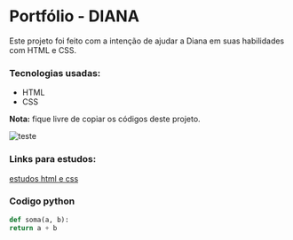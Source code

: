 # Portfólio - DIANA

Este projeto foi feito com a intenção de ajudar a Diana em suas habilidades com HTML e CSS.

### Tecnologias usadas:
* HTML
* CSS

**Nota:** fique livre de copiar os códigos deste projeto.

![teste](https://beecrowd.com/wp-content/uploads/2024/04/2022-11-10-CSS.jpg)

### Links para estudos:

[estudos html e css](https://beecrowd.com/pt/blog-posts/css/)

### Codigo python

```Python
def soma(a, b):
return a + b
```